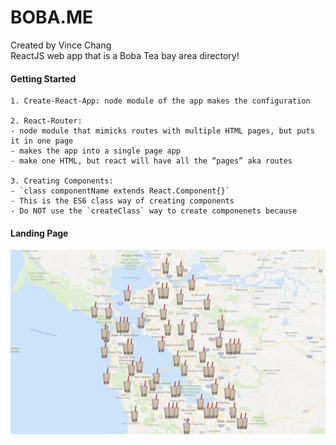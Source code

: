 # BOBA.ME
Created by Vince Chang </br>
ReactJS web app that is a Boba Tea bay area directory!

#### Getting Started
	1. Create-React-App: node module of the app makes the configuration
		
	2. React-Router:
	- node module that mimicks routes with multiple HTML pages, but puts it in one page
	- makes the app into a single page app
	- make one HTML, but react will have all the “pages” aka routes
	
	3. Creating Components:
	- `class componentName extends React.Component{}`
	- This is the ES6 class way of creating components
	- Do NOT use the `createClass` way to create componenets because


#### Landing Page
![](https://github.com/vincehacks/BOBA.ME/blob/master/Images/First%20Push.png)
